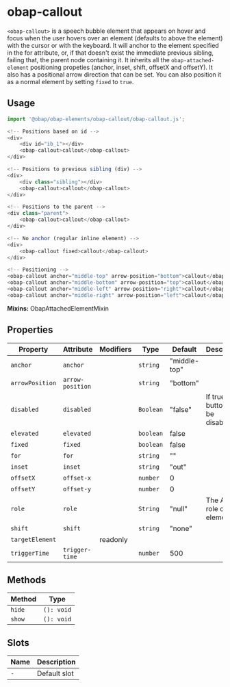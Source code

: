 # obap-callout

`<obap-callout>` is a speech bubble element that appears on hover and focus when the user hovers over an element (defaults to above the element) with the cursor or with the keyboard. It will anchor to the element specified in the for attribute, or, if that doesn't exist the immediate previous sibling, failing that, the parent node containing it. It inherits all the `obap-attached-element` positioning propeties (anchor, inset, shift, offsetX and offsetY). It also has a positional arrow direction that can be set. You can also position it as a normal element by setting `fixed` to `true`.

## Usage

```javascript
import '@obap/obap-elements/obap-callout/obap-callout.js';

<!-- Positions based on id -->
<div>
    <div id="ib_1"></div>
    <obap-callout>callout</obap-callout>
</div>

<!-- Positions to previous sibling (div) -->
<div>
    <div class="sibling"></div>
    <obap-callout>callout</obap-callout>
</div>

<!-- Positions to the parent -->
<div class="parent">
    <obap-callout>callout</obap-callout>
</div>

<!-- No anchor (regular inline element) -->
<div>
    <obap-callout fixed>callout</obap-callout>
</div>

<!-- Positioning -->
<obap-callout anchor="middle-top" arrow-position="bottom">callout</obap-callout>
<obap-callout anchor="middle-bottom" arrow-position="top">callout</obap-callout>
<obap-callout anchor="middle-left" arrow-position="right">callout</obap-callout>
<obap-callout anchor="middle-right" arrow-position="left">callout</obap-callout>
```

**Mixins:** ObapAttachedElementMixin

## Properties

| Property        | Attribute        | Modifiers | Type      | Default      | Description                           |
|-----------------|------------------|-----------|-----------|--------------|---------------------------------------|
| `anchor`        | `anchor`         |           | `string`  | "middle-top" |                                       |
| `arrowPosition` | `arrow-position` |           | `string`  | "bottom"     |                                       |
| `disabled`      | `disabled`       |           | `Boolean` | "false"      | If true, the button will be disabled. |
| `elevated`      | `elevated`       |           | `boolean` | false        |                                       |
| `fixed`         | `fixed`          |           | `boolean` | false        |                                       |
| `for`           | `for`            |           | `string`  | ""           |                                       |
| `inset`         | `inset`          |           | `string`  | "out"        |                                       |
| `offsetX`       | `offset-x`       |           | `number`  | 0            |                                       |
| `offsetY`       | `offset-y`       |           | `number`  | 0            |                                       |
| `role`          | `role`           |           | `String`  | "null"       | The ARIA role of the element.         |
| `shift`         | `shift`          |           | `string`  | "none"       |                                       |
| `targetElement` |                  | readonly  |           |              |                                       |
| `triggerTime`   | `trigger-time`   |           | `number`  | 500          |                                       |

## Methods

| Method | Type       |
|--------|------------|
| `hide` | `(): void` |
| `show` | `(): void` |

## Slots

| Name | Description  |
|------|--------------|
| `-`  | Default slot |
